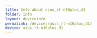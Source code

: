 ```yaml
---
title: Info about asus_rt-n10plus_d1
folder: info
layout: deviceinfo
permalink: /devices/asus_rt-n10plus_d1/
device: asus_rt-n10plus_d1
---
```

